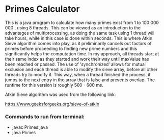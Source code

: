 # Primes Calculator

This is a java program to calculate how many primes exist from 1 to 100 000 000 , using 8 threads. This can be viewed as an introduction to the advantages of multiprocessing, as doing the same task using 1 thread will take hours, while in this case is done within seconds. This is where Atkin Sieve algorithm comes into play, as it preliminarily cancels out factors of primes before proceeding to finding new prime numbers and this significantly helps the computation time. In my approach, all threads start at their same index as they started and work their way until maxValue has been reached or passed. The use of 'synchronized' allows for mutual exclusion and each thread is able to modify the sieve array, before all other threads try to modify it. This way, when a thread finished the process, it jumps to the next entry in the array that is false and prevents overlap. The runtime for this version is roughly 500 - 600 ms.

Atkin Sieve algorithm was used from the following link:

https://www.geeksforgeeks.org/sieve-of-atkin


### Commands to run from terminal:
  
  - javac Primes.java  
  - java Primes  
